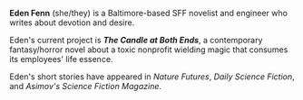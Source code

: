 **Eden Fenn** (she/they) is a Baltimore-based SFF novelist and engineer who writes about devotion and desire.

Eden's current project is **_The Candle at Both Ends_**, a contemporary fantasy/horror novel about a toxic nonprofit wielding magic that consumes its employees' life essence.

Eden's short stories have appeared
in _Nature Futures_, _Daily Science Fiction_, and _Asimov's Science Fiction Magazine_.

